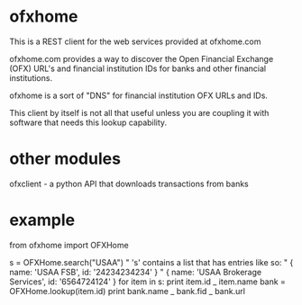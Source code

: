 ofxhome
=========

This is a REST client for the web services provided at ofxhome.com

ofxhome.com provides a way to discover the Open Financial Exchange (OFX) URL's and financial institution IDs for banks and other financial institutions.

ofxhome is a sort of "DNS" for financial institution OFX URLs and IDs.

This client by itself is not all that useful unless you are coupling it with software that needs this lookup capability.

other modules
=============

ofxclient - a python API that downloads transactions from banks

example
=======

from ofxhome import OFXHome

s = OFXHome.search("USAA")
" 's' contains a list that has entries like so:
" { name: 'USAA FSB', id: '24234234234' }
" { name: 'USAA Brokerage Services', id: '6564724124' }
for item in s:
    print item.id _ item.name
    bank = OFXHome.lookup(item.id)
    print bank.name _ bank.fid _ bank.url
